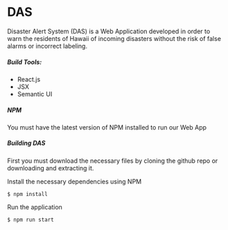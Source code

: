 # DAS
Disaster Alert System (DAS) is a Web Application developed in order to warn the residents of Hawaii of incoming disasters without the risk of false alarms or incorrect labeling.

##### Build Tools:
* React.js
* JSX
* Semantic UI

##### NPM

You must have the latest version of NPM installed to run our Web App

##### Building DAS

First you must download the necessary files by cloning the github repo or downloading and extracting it.

Install the necessary dependencies using NPM

    $ npm install
Run the application

    $ npm run start
